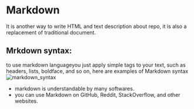 # Markdown
It is another way to write HTML and text description about repo, it is also a replacement of traditional document.

## Mrkdown syntax:
to use markdown languageyou just apply simple tags to your text, such as headers, lists, boldface, and so on, here are examples of Markdown syntax
![markdown_syntax](https://external-content.duckduckgo.com/iu/?u=https%3A%2F%2Fdesignshack.net%2Fwp-content%2Fuploads%2Fmarkdown-11.jpg&f=1&nofb=1)
* markdown is understandable by many softwares.
* you can use Markdown on GitHub, Reddit, StackOverflow, and other websites.

